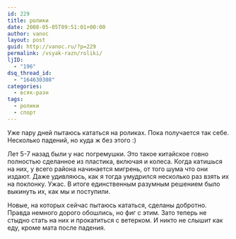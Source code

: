 ```yaml
---
id: 229
title: ролики
date: 2008-05-05T09:51:01+00:00
author: vanoc
layout: post
guid: http://vanoc.ru/?p=229
permalink: /vsyak-razn/roliki/
ljID:
  - "196"
dsq_thread_id:
  - "164630308"
categories:
  - всяк-разн
tags:
  - ролики
  - спорт
---
```

Уже пару дней пытаюсь кататься на роликах. Пока получается так себе. Несколько падений, но куда ж без этого :)

Лет 5-7 назад были у нас погремушки. Это такое китайское говно полностью сделанное из пластика, включая и колеса. Когда катишься на них, у всего района начинается мигрень, от того шума что они издают. Даже удивляюсь, как я тогда умудрился несколько раз взять их на поклонку. Ужас. В итоге единственным разумным решением было выкинуть их, как мы и поступили.

Новые, на которых сейчас пытаюсь кататься, сделаны добротно. Правда немного дорого обошлись, но фиг с этим. Зато теперь не стыдно стать на них и прокатиться с ветерком. И никто не слышит как еду, кроме мата после падения.